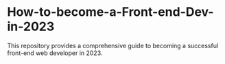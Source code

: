 # How-to-become-a-Front-end-Dev-in-2023
This repository provides a comprehensive guide to becoming a successful front-end web developer in 2023. 

